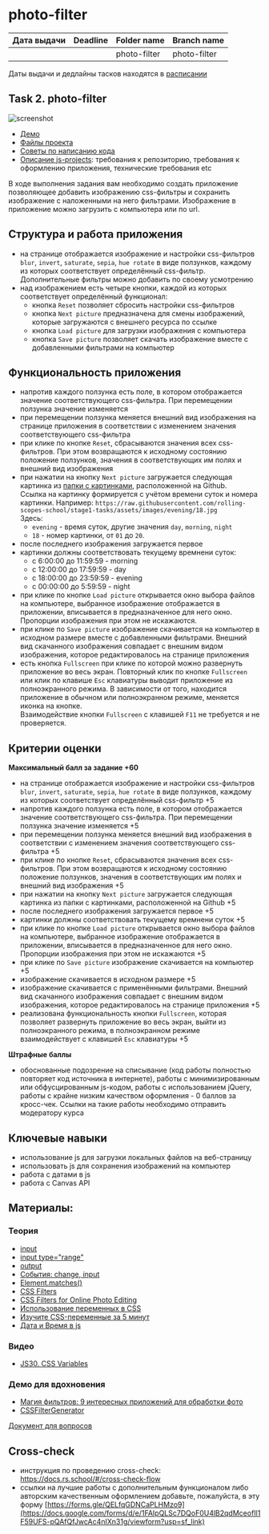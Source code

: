 # photo-filter

| Дата выдачи | Deadline | Folder name  | Branch name  |
| ----------- | -------- | ------------ | ------------ |
|             |          | photo-filter | photo-filter |

Даты выдачи и дедлайны тасков находятся в [расписании](https://docs.google.com/spreadsheets/d/1oM2O8DtjC0HodB3j7hcIResaWBw8P18tXkOl1ymelvE/edit#gid=1646898206)

## Task 2. photo-filter

![screenshot](images/photo-filter.png)

- [Демо](https://rolling-scopes-school.github.io/stage1-tasks/photo-filter/)
- [Файлы проекта](https://github.com/rolling-scopes-school/stage1-tasks/tree/photo-filter/photo-filter)
- [Советы по написанию кода](stage1/tasks/photo-filter-hints.md)
- [Описание js-projects](stage1/tasks/js-projects.md): требования к репозиторию, требования к оформлению приложения, технические требования etc

В ходе выполнения задания вам необходимо создать приложение позволяющее добавить изображению css-фильтры и сохранить изображение с наложенными на него фильтрами. Изображение в приложение можно загрузить с компьютера или по url.

## Структура и работа приложения

- на странице отображается изображение и настройки css-фильтров `blur`, `invert`, `saturate`, `sepia`, `hue rotate` в виде ползунков, каждому из которых соответствует определённый css-фильтр. Дополнительные фильтры можно добавить по своему усмотрению
- над изображением есть четыре кнопки, каждой из которых соответствует определённый функционал:
  - кнопка `Reset` позволяет сбросить настройки css-фильтров
  - кнопка `Next picture` предназначена для смены изображений, которые загружаются с внешнего ресурса по ссылке
  - кнопка `Load picture` для загрузки изображения с компьютера
  - кнопка `Save picture` позволяет скачать изображение вместе с добавленными фильтрами на компьютер

## Функциональность приложения

- напротив каждого ползунка есть поле, в котором отображается значение соответствующего css-фильтра. При перемещении ползунка значение изменяется
- при перемещении ползунка меняется внешний вид изображения на странице приложения в соответствии с изменением значения соответствующего css-фильтра
- при клике по кнопке `Reset`, сбрасываются значения всех css-фильтров. При этом возвращаются к исходному состоянию положение ползунков, значения в соответствующих им полях и внешний вид изображения
- при нажатии на кнопку `Next picture` загружается следующая картинка из [папки с картинками](https://github.com/rolling-scopes-school/stage1-tasks/tree/assets/images), расположенной на Github.  
  Ссылка на картинку формируется с учётом времени суток и номера картинки. Например: `https://raw.githubusercontent.com/rolling-scopes-school/stage1-tasks/assets/images/evening/18.jpg`  
  Здесь:
  - `evening` - время суток, другие значения `day`, `morning`, `night`
  - `18` - номер картинки, от `01` до `20`.
- после последнего изображения загружается первое
- картинки должны соответствовать текущему времнени суток:
  - с 6:00:00 до 11:59:59 - morning
  - с 12:00:00 до 17:59:59 - day
  - с 18:00:00 до 23:59:59 - evening
  - с 00:00:00 до 5:59:59 - night
- при клике по кнопке `Load picture` открывается окно выбора файлов на компьютере, выбранное изображение отображается в приложении, вписывается в предназначенное для него окно. Пропорции изображения при этом не искажаются.
- при клике по `Save picture` изображение скачивается на компьютер в исходном размере вместе с добавленными фильтрами. Внешний вид скачанного изображения совпадает с внешним видом изображения, которое редактировалось на странице приложения
- есть кнопка `Fullscreen` при клике по которой можно развернуть приложение во весь экран. Повторный клик по кнопке `Fullscreen` или клик по клавише `Esc` клавиатуры выводит приложение из полноэкранного режима. В зависимости от того, находится приложение в обычном или полноэкранном режиме, меняется иконка на кнопке.  
  Взаимодействие кнопки `Fullscreen` с клавишей `F11` не требуется и не проверяется.

## Критерии оценки

**Максимальный балл за задание +60**

- на странице отображается изображение и настройки css-фильтров `blur`, `invert`, `saturate`, `sepia`, `hue rotate` в виде ползунков, каждому из которых соответствует определённый css-фильтр +5
- напротив каждого ползунка есть поле, в котором отображается значение соответствующего css-фильтра. При перемещении ползунка значение изменяется +5
- при перемещении ползунка меняется внешний вид изображения в соответствии с изменением значения соответствующего css-фильтра +5
- при клике по кнопке `Reset`, сбрасываются значения всех css-фильтров. При этом возвращаются к исходному состоянию положение ползунков, значения в соответствующих им полях и внешний вид изображения +5
- при нажатии на кнопку `Next picture` загружается следующая картинка из папки с картинками, расположенной на Github +5
- после последнего изображения загружается первое +5
- картинки должны соответствовать текущему времнени суток +5
- при клике по кнопке `Load picture` открывается окно выбора файлов на компьютере, выбранное изображение отображается в приложении, вписывается в предназначенное для него окно. Пропорции изображения при этом не искажаются +5
- при клике по `Save picture` изображение скачивается на компьютер +5
- изображение скачивается в исходном размере +5
- изображение скачивается с применёнными фильтрами. Внешний вид скачанного изображения совпадает с внешним видом изображения, которое редактировалось на странице приложения +5
- реализована функциональность кнопки `Fullscreen`, которая позволяет развернуть приложение во весь экран, выйти из полноэкранного режима, в полноэкранном режиме взаимодействует с клавишей `Esc` клавиатуры +5

**Штрафные баллы**

- обоснованные подозрение на списывание (код работы полностью повторяет код источника в интернете), работы с минимизированным или обфусцированным js-кодом, работы с использованием jQuery, работы с крайне низким качеством оформления - 0 баллов за кросс-чек. Ссылки на такие работы необходимо отправить модератору курса

## Ключевые навыки

- использование js для загрузки локальных файлов на веб-страницу
- использовать js для сохранения изображений на компьютер
- работа с датами в js
- работа с Canvas API

## Материалы:

### Теория

- [input](https://developer.mozilla.org/ru/docs/Web/HTML/Element/Input)
- [input type="range"](https://developer.mozilla.org/ru/docs/Web/HTML/Element/Input/range)
- [output](https://developer.mozilla.org/ru/docs/Web/HTML/Element/output)
- [События: change, input](https://learn.javascript.ru/events-change-input)
- [Element.matches()](https://developer.mozilla.org/ru/docs/Web/API/Element/matches)
- [CSS Filters](https://css-tricks.com/almanac/properties/f/filter/)
- [CSS Filters for Online Photo Editing](https://orangeable.com/css/filters)
- [Использование переменных в CSS](https://developer.mozilla.org/ru/docs/Web/CSS/Using_CSS_custom_properties)
- [Изучите CSS-переменные за 5 минут](https://medium.com/devschacht/изучите-css-переменные-за-5-минут-3a5dc6193857)
- [Дата и Время в js](https://learn.javascript.ru/datetime)

### Видео

- [JS30. CSS Variables](https://youtu.be/AHLNzv13c2I)

### Демо для вдохновения

- [Магия фильтров: 9 интересных приложений для обработки фото](https://asn24.ru/sova/community/magiya-filtrov-9-interesnykh-prilozheniy-dlya-obrabotki-foto-v-instagram/)
- [CSSFilterGenerator](https://www.cssfiltergenerator.com/)

[Документ для вопросов](https://docs.google.com/spreadsheets/d/1dMDLBC4-1XPaVMehZB6DqetToXZhq4x0PiZtj-jvLRc/edit#gid=487334651)

## Cross-check

- инструкция по проведению cross-check: https://docs.rs.school/#/cross-check-flow
- ссылки на лучшие работы с дополнительным функционалом либо авторским качественным оформлением добавьте, пожалуйста, в эту форму [https://forms.gle/QELfqGDNCaPLHMzo9](https://docs.google.com/forms/d/e/1FAIpQLSc7DQoF0U4lB2qdMceofIl1F59UFS-pQAfQfJwcAc4nIXn31g/viewform?usp=sf_link)
